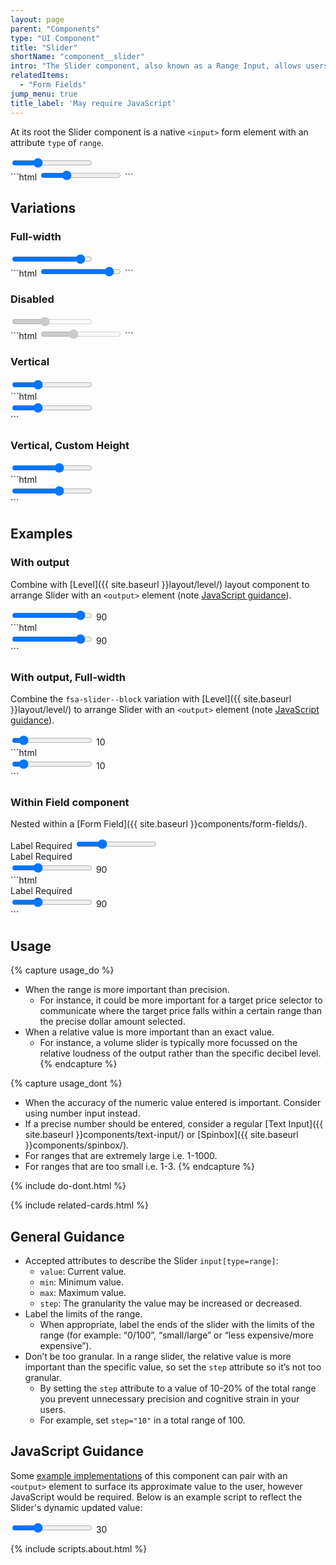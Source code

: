 ```yaml
---
layout: page
parent: "Components"
type: "UI Component"
title: "Slider"
shortName: "component__slider"
intro: "The Slider component, also known as a Range Input, allows users to choose an approximate number from a range."
relatedItems:
  - "Form Fields"
jump_menu: true
title_label: 'May require JavaScript'
---
```


At its root the Slider component is a native `<input>` form element with an attribute `type` of `range`.

<div class="ds-preview">
  <input class="fsa-slider" id="lorem-range-2229" name="lorem-range-2229" type="range" min="0" max="100" value="30" step="10">
</div>
```html
<input class="fsa-slider" id="lorem-range-2229" name="lorem-range-2229" type="range" min="0" max="100" value="30" step="10">
```

## Variations

### Full-width

<div class="ds-preview">
  <input class="fsa-slider fsa-slider--block" id="lorem-range-4453" name="lorem-range-4453" type="range" min="0" max="100" value="90" step="10">
</div>
```html
<input class="fsa-slider fsa-slider--block" id="lorem-range-4453" name="lorem-range-4453" type="range" min="0" max="100" value="90" step="10">
```

### Disabled

<div class="ds-preview">
  <input class="fsa-slider" id="lorem-range-3309" name="lorem-range-3309" type="range" min="0" max="100" value="40" step="10" disabled="">
</div>
```html
<input class="fsa-slider" id="lorem-range-3309" name="lorem-range-3309" type="range" min="0" max="100" value="40" step="10" disabled="">
```

### Vertical

<div class="ds-preview">
  <div class="fsa-slider-vertical">
    <input class="fsa-slider" id="lorem-range-2229" name="lorem-range-2229" type="range" min="0" max="100" value="30" step="10">
  </div>
</div>
```html
<div class="fsa-slider-vertical">
  <input class="fsa-slider" id="lorem-range-2229" name="lorem-range-2229" type="range" min="0" max="100" value="30" step="10">
</div>
```

### Vertical, Custom Height

<div class="ds-preview">
  <div class="fsa-slider-vertical" style="--slider-vertical-height: 10rem">
    <input class="fsa-slider" id="lorem-range-2229" name="lorem-range-2229" type="range" min="0" max="100" value="60" step="10">
  </div>
</div>
```html
<div class="fsa-slider-vertical" style="--slider-vertical-height: 10rem">
  <input class="fsa-slider" id="lorem-range-2229" name="lorem-range-2229" type="range" min="0" max="100" value="60" step="10">
</div>
```

## Examples

### With output

Combine with [Level]({{ site.baseurl }}layout/level/) layout component to arrange Slider with an `<output>` element (note [JavaScript guidance](#javascript-guidance)).

<div class="ds-preview">
  <div class="fsa-level">
    <span>
      <input class="fsa-slider fsa-slider--block" id="lorem-range-4672" name="lorem-range-4672" type="range" min="0" max="100" value="90" step="10">
    </span>
    <span><output aria-live="polite" id="lorem-range-ouput-6789" name="lorem-range-ouput-6789" for="lorem-range-4672">90</output></span>
  </div>
</div>
```html
<div class="fsa-level">
  <span>
    <input class="fsa-slider fsa-slider--block" id="lorem-range-4672" name="lorem-range-4672" type="range" min="0" max="100" value="90" step="10">
  </span>
  <span><output aria-live="polite" id="lorem-range-ouput-6789" name="lorem-range-ouput-6789" for="lorem-range-4672">90</output></span>
</div>
```

### With output, Full-width

Combine the `fsa-slider--block` variation with [Level]({{ site.baseurl }}layout/level/) to arrange Slider with an `<output>` element (note [JavaScript guidance](#javascript-guidance)).

<div class="ds-preview">
  <div class="fsa-level">
    <span class="fsa-level__item--grow-auto">
      <input class="fsa-slider fsa-slider--block" id="lorem-range-4672" name="lorem-range-4672" type="range" min="0" max="100" value="10" step="10">
    </span>
    <span><output aria-live="polite" id="lorem-range-ouput-6789" name="lorem-range-ouput-6789" for="lorem-range-4672">10</output></span>
  </div>
</div>
```html
<div class="fsa-level">
  <span class="fsa-level__item--grow-auto">
    <input class="fsa-slider fsa-slider--block" id="lorem-range-4672" name="lorem-range-4672" type="range" min="0" max="100" value="10" step="10">
  </span>
  <span><output aria-live="polite" id="lorem-range-ouput-6789" name="lorem-range-ouput-6789" for="lorem-range-4672">10</output></span>
</div>
```

### Within Field component

Nested within a [Form Field]({{ site.baseurl }}components/form-fields/).

<div class="ds-preview">
  <div class="fsa-field">
    <label class="fsa-field__label" for="lorem-range-1234">Label <span class="fsa-field__label-desc">Required</span></label>
    <input class="fsa-slider fsa-field__item" id="lorem-range-1234" name="lorem-range-1234" type="range" min="0" max="10" value="3" step="1">
  </div>
  <div class="fsa-field">
    <label class="fsa-field__label" for="lorem-range-7710">Label <span class="fsa-field__label-desc">Required</span></label>
    <div class="fsa-level">
      <span class="fsa-level__item--grow-auto">
        <input class="fsa-slider fsa-field__item" id="lorem-range-7710" name="lorem-range-7710" type="range" min="0" max="10" value="3" step="1">
      </span>
      <span><output aria-live="polite" id="lorem-range-ouput-7710" name="lorem-range-ouput-7710" for="lorem-range-7710">90</output></span>
    </div>
  </div>
</div>
```html
<div class="fsa-field">
  <label class="fsa-field__label" for="lorem-range-7710">Label <span class="fsa-field__label-desc">Required</span></label>
  <div class="fsa-level">
    <span class="fsa-level__item--grow-auto">
      <input class="fsa-slider fsa-field__item" id="lorem-range-7710" name="lorem-range-7710" type="range" min="0" max="10" value="3" step="1">
    </span>
    <span><output aria-live="polite" id="lorem-range-ouput-7710" name="lorem-range-ouput-7710" for="lorem-range-7710">90</output></span>
  </div>
</div>
```

## Usage

{% capture usage_do %}
* When the range is more important than precision.
    * For instance, it could be more important for a target price selector to communicate where the target price falls within a certain range than the precise dollar amount selected.
* When a relative value is more important than an exact value.
    * For instance, a volume slider is typically more focussed on the relative loudness of the output rather than the specific decibel level.
{% endcapture %}

{% capture usage_dont %}
* When the accuracy of the numeric value entered is important. Consider using number input instead.
* If a precise number should be entered, consider a regular [Text Input]({{ site.baseurl }}components/text-input/) or  [Spinbox]({{ site.baseurl }}components/spinbox/).
* For ranges that are extremely large i.e. 1-1000.
* For ranges that are too small i.e. 1-3.
{% endcapture %}

{% include do-dont.html %}

{% include related-cards.html %}

## General Guidance

* Accepted attributes to describe the Slider `input[type=range]`:
    * `value`: Current value.
    * `min`: Minimum value.
    * `max`: Maximum value.
    * `step`: The granularity the value may be increased or decreased.
* Label the limits of the range.
    * When appropriate, label the ends of the slider with the limits of the range (for example: “0/100”, “small/large” or “less expensive/more expensive”).
* Don’t be too granular. In a range slider, the relative value is more important than the specific value, so set the `step` attribute so it’s not too granular.
    * By setting the `step` attribute to a value of 10-20% of the total range you prevent unnecessary precision and cognitive strain in your users.
    * For example, set `step="10"` in a total range of 100.

## JavaScript Guidance

Some [example implementations](#examples) of this component can pair with an `<output>` element to surface its approximate value to the user, however JavaScript would be required. Below is an example script to reflect the Slider's dynamic updated value:

<div class="ds-preview">
  <div class="fsa-level">
    <input oninput="result.value=a.value" class="fsa-slider" id="a" name="a" type="range" min="0" max="100" value="30" step="10">
    <output aria-live="polite" id="result" name="result" for="a">30</output>
  </div>
</div>

{% include scripts.about.html %}

